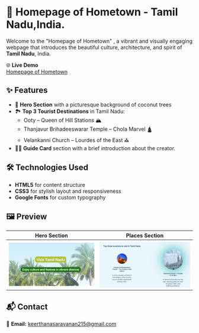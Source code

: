 # 🏡 Homepage of Hometown - Tamil Nadu,India.

Welcome to the "Homepage of Hometown" , a vibrant and visually engaging webpage that introduces the beautiful culture, architecture, and spirit of **Tamil Nadu**, India.

🌐 **Live Demo**  
 [Homepage of Hometown](https://imaginative-alfajores-10013b.netlify.app/)


## ✨ Features

- 🎨 **Hero Section** with a picturesque background of coconut trees
- 🏞️ **Top 3 Tourist Destinations** in Tamil Nadu:  
  - Ooty – Queen of Hill Stations 🏔️  
  - Thanjavur Brihadeeswarar Temple – Chola Marvel 🛕  
  - Velankanni Church – Lourdes of the East ⛪  
- 👩‍💼 **Guide Card** section with a brief introduction about the creator.

## 🛠️ Technologies Used

- **HTML5** for content structure  
- **CSS3** for stylish layout and responsiveness  
- **Google Fonts** for custom typography



## 🖼️ Preview

| Hero Section | Places Section | 
|--------------|----------------|
| ![Hero](https://raw.githubusercontent.com/S-KeerthanaDharshini/HTML-CSS-projects-hub/main/Homepage%20of%20Hometown/ouput1.png) | ![Places](https://raw.githubusercontent.com/S-KeerthanaDharshini/HTML-CSS-projects-hub/main/Homepage%20of%20Hometown/ouput2.png)| 



## 📬 Contact

📧 **Email:** keerthanasaravanan215@gmail.com  

